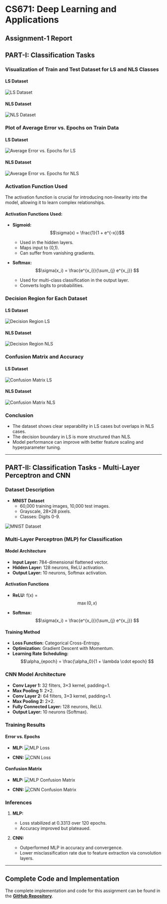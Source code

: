 # CS671: Deep Learning and Applications
## Assignment-1 Report
## PART-I: Classification Tasks

### Visualization of Train and Test Dataset for LS and NLS Classes

#### LS Dataset
![LS Dataset](Outputs/LS_data_visulization.png)

#### NLS Dataset
![NLS Dataset](Outputs/NLS_data_visulization.png)

### Plot of Average Error vs. Epochs on Train Data

#### LS Dataset
![Average Error vs. Epochs for LS](Outputs/LS_avgloss_vs_epochs.png)

#### NLS Dataset
![Average Error vs. Epochs for NLS](Outputs/NLS_avgloss_vs_epochs.png)

### Activation Function Used

The activation function is crucial for introducing non-linearity into the model, allowing it to learn complex relationships.

#### Activation Functions Used:

- **Sigmoid:**
$$\sigma(x) = \frac{1}{1 + e^{-x}}$$
  - Used in the hidden layers.
  - Maps input to (0,1).
  - Can suffer from vanishing gradients.

- **Softmax:**
  $$\sigma(x_i) = \frac{e^{x_i}}{\sum_{j} e^{x_j}} $$
  - Used for multi-class classification in the output layer.
  - Converts logits to probabilities.

### Decision Region for Each Dataset

#### LS Dataset
![Decision Region LS](Outputs/LS_decision_boundry.png)

#### NLS Dataset
![Decision Region NLS](Outputs/NLS_boundary_lines_for_dataset.png)

### Confusion Matrix and Accuracy

#### LS Dataset
![Confusion Matrix LS](Outputs/LS_confusion_matrix.png)

#### NLS Dataset
![Confusion Matrix NLS](Outputs/NLS_confusion_matrix.png)

### Conclusion

- The dataset shows clear separability in LS cases but overlaps in NLS cases.
- The decision boundary in LS is more structured than NLS.
- Model performance can improve with better feature scaling and hyperparameter tuning.

---

## PART-II: Classification Tasks - Multi-Layer Perceptron and CNN

### Dataset Description

- **MNIST Dataset**
  - 60,000 training images, 10,000 test images.
  - Grayscale, 28×28 pixels.
  - Classes: Digits 0-9.

![MNIST Dataset](Outputs/MNIST-Dataset.png)

### Multi-Layer Perceptron (MLP) for Classification

#### Model Architecture

- **Input Layer:** 784-dimensional flattened vector.
- **Hidden Layer:** 128 neurons, ReLU activation.
- **Output Layer:** 10 neurons, Softmax activation.

#### Activation Functions

- **ReLU:**
  f(x) = $$\max(0, x) $$

- **Softmax:**
  $$\sigma(x_i) = \frac{e^{x_i}}{\sum_{j} e^{x_j}} $$

#### Training Method

- **Loss Function:** Categorical Cross-Entropy.
- **Optimization:** Gradient Descent with Momentum.
- **Learning Rate Scheduling:**
  $$\alpha_{epoch} = \frac{\alpha_0}{1 + \lambda \cdot epoch} $$

### CNN Model Architecture

- **Conv Layer 1:** 32 filters, 3×3 kernel, padding=1.
- **Max Pooling 1:** 2×2.
- **Conv Layer 2:** 64 filters, 3×3 kernel, padding=1.
- **Max Pooling 2:** 2×2.
- **Fully Connected Layer:** 128 neurons, ReLU.
- **Output Layer:** 10 neurons (Softmax).

### Training Results

#### Error vs. Epochs

- **MLP:**
  ![MLP Loss](Outputs/EpochvsLoss_MLP.png)

- **CNN:**
  ![CNN Loss](Outputs/EPOCHvsLOSS_CNN.png)

#### Confusion Matrix

- **MLP:**
  ![MLP Confusion Matrix](Outputs/CM_MLP.png)

- **CNN:**
  ![CNN Confusion Matrix](Outputs/CM_CNN.png)

### Inferences

1. **MLP:**
   - Loss stabilized at 0.3313 over 120 epochs.
   - Accuracy improved but plateaued.

2. **CNN:**
   - Outperformed MLP in accuracy and convergence.
   - Lower misclassification rate due to feature extraction via convolution layers.

---
## Complete Code and Implementation

The complete implementation and code for this assignment can be found in the **[GitHub Repository](https://github.com/codesensei-tushar/Assignment-on-MLP-and-CNN.git)**.
